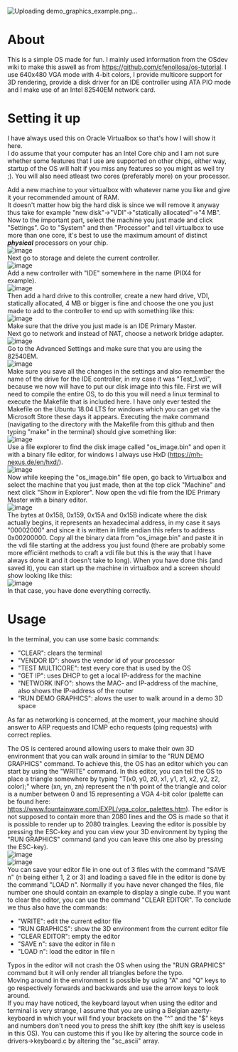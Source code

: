 ![Uploading demo_graphics_example.png…]()

# About
This is a simple OS made for fun. I mainly used information from the OSdev wiki to make this aswell as from https://github.com/cfenollosa/os-tutorial. I use 640x480 VGA mode with 4-bit colors, I provide multicore support for 3D rendering, provide a disk driver for an IDE controller using ATA PIO mode and I make use of an Intel 82540EM network card.
# Setting it up
I have always used this on Oracle Virtualbox so that's how I will show it here.  
I do assume that your computer has an Intel Core chip and I am not sure whether some features that I use are supported on other chips, either way, startup of the OS will halt if you miss any features so you might as well try ;). You will also need atleast two cores (preferably more) on your processor.  
  
Add a new machine to your virtualbox with whatever name you like and give it your recommended amount of RAM.  
It doesn't matter how big the hard disk is since we will remove it anyway thus take for example "new disk"->"VDI"->"statically allocated"->"4 MB".  
Now to the important part, select the machine you just made and click "Settings". Go to "System" and then "Processor" and tell virtualbox to use more than one core, it's best to use the maximum amount of distinct ***physical*** processors on your chip.  
![image](https://user-images.githubusercontent.com/44338633/126883983-2a18ec37-f0b4-4453-9069-582f75ddfa2c.png)  
Next go to storage and delete the current controller.  
![image](https://user-images.githubusercontent.com/44338633/126883972-581d20d6-497b-4469-821d-ccd83a4cddc2.png)  
Add a new controller with "IDE" somewhere in the name (PIIX4 for example).  
![image](https://user-images.githubusercontent.com/44338633/126884054-0b17d54d-ba70-4f45-927a-ef80c2346d64.png)  
Then add a hard drive to this controller, create a new hard drive, VDI, statically allocated, 4 MB or bigger is fine and choose the one you just made to add to the controller to end up with something like this:  
![image](https://user-images.githubusercontent.com/44338633/126884120-13901139-073a-4030-bb1e-380e0ddd7005.png)  
Make sure that the drive you just made is an IDE Primary Master.  
Next go to network and instead of NAT, choose a network bridge adapter.  
![image](https://user-images.githubusercontent.com/44338633/126884161-3857c027-053b-44cd-81ed-353d693faf13.png)  
Go to the Advanced Settings and make sure that you are using the 82540EM.  
![image](https://user-images.githubusercontent.com/44338633/126884187-9e128c97-a799-4150-b951-0eada3b1e83c.png)  
Make sure you save all the changes in the settings and also remember the name of the drive for the IDE controller, in my case it was "Test_1.vdi", because we now will have to put our disk image into this file. First we will need to compile the entire OS, to do this you will need a linux terminal to execute the Makefile that is included here. I have only ever tested the Makefile on the Ubuntu 18.04 LTS for windows which you can get via the Microsoft Store these days it appears. Executing the make command (navigating to the directory with the Makefile from this github and then typing "make" in the terminal) should give something like:  
![image](https://user-images.githubusercontent.com/44338633/126884304-6005496c-276b-4443-9212-618b9f5b1c40.png)  
Use a file explorer to find the disk image called "os_image.bin" and open it with a binary file editor, for windows I always use HxD (https://mh-nexus.de/en/hxd/).  
![image](https://user-images.githubusercontent.com/44338633/126884393-70d34a5c-f9c2-474e-8b83-9ae23c866b12.png)  
Now while keeping the "os_image.bin" file open, go back to Virtualbox and select the machine that you just made, then at the top click "Machine" and next click "Show in Explorer". Now open the vdi file from the IDE Primary Master with a binary editor.  
![image](https://user-images.githubusercontent.com/44338633/126884505-bc810d74-c957-4818-a8bc-239f8ddce219.png)  
The bytes at 0x158, 0x159, 0x15A and 0x15B indicate where the disk actually begins, it represents an hexadecimal address, in my case it says "00002000" and since it is written in little endian this refers to address 0x00200000. Copy all the binary data from "os_image.bin" and paste it in the vdi file starting at the address you just found (there are probably some more efficiënt methods to craft a vdi file but this is the way that I have always done it and it doesn't take to long). When you have done this (and saved it), you can start up the machine in virtualbox and a screen should show looking like this:  
![image](https://user-images.githubusercontent.com/44338633/126898339-f9becd71-f78e-4395-aec8-8b8c512c6637.png)  
In that case, you have done everything correctly.  
# Usage
In the terminal, you can use some basic commands:
- "CLEAR": clears the terminal
- "VENDOR ID": shows the vendor id of your processor
- "TEST MULTICORE": test every core that is used by the OS
- "GET IP": uses DHCP to get a local IP-address for the machine
- "NETWORK INFO": shows the MAC- and IP-address of the machine, also shows the IP-address of the router
- "RUN DEMO GRAPHICS": alows the user to walk around in a demo 3D space

As far as networking is concerned, at the moment, your machine should answer to ARP requests and ICMP echo requests (ping requests) with correct replies. 
  
The OS is centered around allowing users to make their own 3D environment that you can walk around in similar to the "RUN DEMO GRAPHICS" command. To achieve this, the OS has an editor which you can start by using the "WRITE" command. In this editor, you can tell the OS to place a triangle somewhere by typing "T(x0, y0, z0, x1, y1, z1, x2, y2, z2, color);" where (xn, yn, zn) represent the n'th point of the triangle and color is a number between 0 and 15 representing a VGA 4-bit color (palette can be found here: https://www.fountainware.com/EXPL/vga_color_palettes.htm). The editor is not supposed to contain more than 2080 lines and the OS is made so that it is possible to render up to 2080 traingles. Leaving the editor is possible by pressing the ESC-key and you can view your 3D environment by typing the "RUN GRAPHICS" command (and you can leave this one also by pressing the ESC-key).  
![image](https://user-images.githubusercontent.com/44338633/126910896-416230d3-8c4c-4d64-a4b7-c8a63d02b399.png)  
![image](https://user-images.githubusercontent.com/44338633/126910916-d9a5f487-2745-4221-8853-33e1b26bc1af.png)  
You can save your editor file in one out of 3 files with the command "SAVE n" (n being either 1, 2 or 3) and loading a saved file in the editor is done by the command "LOAD n". Normally if you have never changed the files, file number one should contain an example to display a single cube. If you want to clear the editor, you can use the command "CLEAR EDITOR". To conclude we thus also have the commands:
- "WRITE": edit the current editor file
- "RUN GRAPHICS": show the 3D environment from the current editor file
- "CLEAR EDITOR": empty the editor
- "SAVE n": save the editor in file n
- "LOAD n": load the editor in file n

Typos in the editor will not crash the OS when using the "RUN GRAPHICS" command but it will only render all triangles before the typo.  
Moving around in the environment is possible by using "A" and "Q" keys to go respectively forwards and backwards and use the arrow keys to look around.  
If you may have noticed, the keyboard layout when using the editor and terminal is very strange, I assume that you are using a Belgian azerty-keyboard in which your will find your brackets on the "^" and the "$" keys and numbers don't need you to press the shift key (the shift key is useless in this OS). You can custome this if you like by altering the source code in drivers->keyboard.c by altering the "sc_ascii" array.



